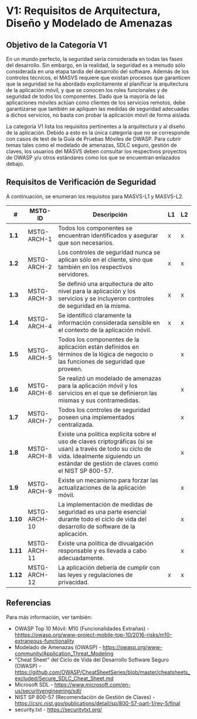 # V1: Requisitos de Arquitectura, Diseño y Modelado de Amenazas

## Objetivo de la Categoría V1

En un mundo perfecto, la seguridad sería considerada en todas las fases del desarrollo. Sin embargo, en la realidad, la seguridad es a menudo sólo considerada en una etapa tardía del desarrollo del software. Además de los controles técnicos, el MASVS requiere que existan procesos que garanticen que la seguridad se ha abordado explícitamente al planificar la arquitectura de la aplicación móvil, y que se conocen los roles funcionales y de seguridad de todos los componentes. Dado que la mayoría de las aplicaciones móviles actúan como clientes de los servicios remotos, debe garantizarse que también se apliquen las medidas de seguridad adecuadas a dichos servicios, no basta con probar la aplicación móvil de forma aislada.

La categoría V1 lista los requisitos pertinentes a la arquitectura y al diseño de la aplicación. Debido a esto es la única categoría que no se corresponde con casos de test de la Guía de Pruebas Móviles de OWASP. Para cubrir temas tales como el modelado de amenazas, SDLC seguro, gestión de claves, los usuarios del MASVS deben consultar los respectivos proyectos de OWASP y/u otros estándares como los que se encuentran enlazados debajo.

## Requisitos de Verificación de Seguridad

A continuación, se enumeran los requisitos para MASVS-L1 y MASVS-L2.

| # | MSTG-ID | Descripción | L1 | L2 |
| -- | ---------- | ---------------------- | - | - |
| **1.1** | MSTG-ARCH-1 | Todos los componentes se encuentran identificados y asegurar que son necesarios. | x | x |
| **1.2** | MSTG-ARCH-2 | Los controles de seguridad nunca se aplican sólo en el cliente, sino que también en los respectivos servidores. | x | x |
| **1.3** | MSTG-ARCH-3 | Se definió una arquitectura de alto nivel para la aplicación y los servicios y se incluyeron controles de seguridad en la misma. | x | x |
| **1.4** | MSTG-ARCH-4 | Se identificó claramente la información considerada sensible en el contexto de la aplicación móvil. | x | x |
| **1.5** | MSTG-ARCH-5 | Todos los componentes de la aplicación están definidos en términos de la lógica de negocio o las funciones de seguridad que proveen. |  | x |
| **1.6** | MSTG-ARCH-6 | Se realizó un modelado de amenazas para la aplicación móvil y los servicios en el que se definieron las mismas y sus contramedidas. |  | x |
| **1.7** | MSTG-ARCH-7 | Todos los controles de seguridad poseen una implementados centralizada. |  | x |
| **1.8** | MSTG-ARCH-8 | Existe una política explícita sobre el uso de claves criptográficas (si se usan) a través de todo su ciclo de vida. Idealmente siguiendo un estándar de gestión de claves como el NIST SP 800-57. |  | x |
| **1.9** | MSTG-ARCH-9 | Existe un mecanismo para forzar las actualizaciones de la aplicación móvil. |  | x |
| **1.10** | MSTG-ARCH-10 | La implementación de medidas de seguridad es una parte esencial durante todo el ciclo de vida del desarrollo de software de la aplicación. |  | x |
| **1.11** | MSTG-ARCH-11 | Existe una política de divualgación responsable y es llevada a cabo adecuadamente. |  | x |
| **1.12** | MSTG-ARCH-12 | La aplicación debería de cumplir con las leyes y regulaciones de privacidad. | x | x |

## Referencias

Para más información, ver también:

- OWASP Top 10 Móvil: M10 (Funcionalidades Extrañas) - <hhttps://owasp.org/www-project-mobile-top-10/2016-risks/m10-extraneous-functionality>
- Modelado de Amenazas (OWASP) - <https://owasp.org/www-community/Application_Threat_Modeling>
- "Cheat Sheet" del Ciclo de Vida del Desarrollo Software Seguro (OWASP) - <https://github.com/OWASP/CheatSheetSeries/blob/master/cheatsheets_excluded/Secure_SDLC_Cheat_Sheet.md>
- Microsoft SDL - <https://www.microsoft.com/en-us/securityengineering/sdl/>
- NIST SP 800-57 (Recomendación de Gestión de Claves) - <https://csrc.nist.gov/publications/detail/sp/800-57-part-1/rev-5/final>
- security.txt - <https://securitytxt.org/>
